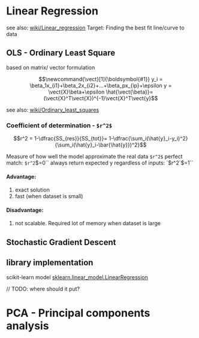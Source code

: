 # Linear Regression
see also:
[wiki/Linear_regression](https://en.wikipedia.org/wiki/Linear_regression)
Target: Finding the best fit line/curve to data
## OLS - Ordinary Least Square
based on matrix/ vector formulation
```math
\newcommand{\vect}[1]{\boldsymbol{#1}}
y_i = \beta_1x_{i1}+\beta_2x_{i2}+...+\beta_px_{ip}+\epsilon

y = \vect{X}\beta+\epsilon

\hat{\vect{\beta}}=(\vect{X}^T\vect{X})^{-1}\vect{X}^T\vect{y}
```
see also:
[wiki/Ordinary_least_squares](https://en.wikipedia.org/wiki/Ordinary_least_squares)
### Coefficient of determination - `$r^2$`
```math
r^2 = 1-\dfrac{SS_{res}}{SS_{tot}}= 1-\dfrac{\sum_i(\hat{y}_i-y_i)^2}{\sum_i(\hat{y}_i-\bar{\hat{y}})^2}
```
Measure of how well the model approximate the real data
`$r^2$`
perfect match: `$r^2`$=0``
always return expected y regardless of inputs: `$r^2`$=1``

#### Advantage:  
1. exact solution
2. fast (when dataset is small)
#### Disadvantage:  
1. not scalable. Required lot of memory when dataset is large
## Stochastic Gradient Descent
### 



## library implementation
scikit-learn model
[sklearn.linear_model.LinearRegression](https://scikit-learn.org/stable/modules/generated/sklearn.linear_model.LinearRegression.html)

// TODO: where should it put?
# PCA - Principal components analysis